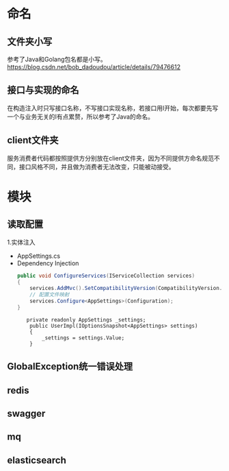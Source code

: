 ﻿# 命名
## 文件夹小写
>
参考了Java和Golang包名都是小写。
https://blog.csdn.net/bob_dadoudou/article/details/79476612
## 接口与实现的命名
>
在构造注入时只写接口名称，不写接口实现名称，若接口用I开始，每次都要先写一个与业务无关的I有点累赘，所以参考了Java的命名。
## client文件夹
>
服务消费者代码都按照提供方分别放在client文件夹，因为不同提供方命名规范不同，接口风格不同，并且做为消费者无法改变，只能被动接受。

# 模块
## 读取配置
1.实体注入
 - AppSettings.cs
 - Dependency Injection
	```c#
	public void ConfigureServices(IServiceCollection services)
	{
		services.AddMvc().SetCompatibilityVersion(CompatibilityVersion.Version_2_2);
		// 配置文件映射
		services.Configure<AppSettings>(Configuration);
	}
  	```
	```
       private readonly AppSettings _settings;
        public UserImpl(IOptionsSnapshot<AppSettings> settings)
        {
            _settings = settings.Value;
        }
	```
## GlobalException统一错误处理

## redis

## swagger

## mq

## elasticsearch

	
